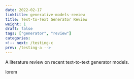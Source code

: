 ```yaml
---
date: 2022-02-17
linktitle: generative-models-review
title: Text-to-Text Generator Review
weight: 1
draft: false
tags: ["generator", "review"]
categories: 
<!-- next: /testing-c
prev: /testing-a -->
---
```


A literature review on recent text-to-text generator models.

<!--more-->

lorem